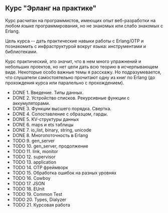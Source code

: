 ## Курс "Эрланг на практике"

Курс расчитан на программистов, имеющих опыт веб-разработки на любом
языке программирования, но не знакомых или слабо знакомых с Erlang.

Цель курса -- дать практические навыки работы с Erlang/OTP и
познакомить с инфраструктурой вокруг языка: инструментами и
библиотеками.

Курс практический, это значит, что в нем много упражнений и небольших
проектов, но нет цели дать всю теорию в исчерпывающем виде.  Некоторые
особо важные темы я расскажу. Но подразумевается, что слушатели
самостоятельно прочитают одну из книг по Erlang (до прохождения курса
или паралельно с прохождением).

* DONE 1. Введение. Типы данных.
* DONE 2. Устройство списков. Рекурсивные функции с аккумуляторами.
* DONE 3. Функции высшего порядка. Свертка.
* DONE 4. Сопоставление с образцом, гарды.
* DONE 5. KV-структуры данных
* DONE 6. maps и ets таблицы
* DONE 7. io_list, binary, string, unicode
* DONE 8. Многопоточность в Erlang
* TODO 9. gen_server
* TODO 10. gen_server, продолжение
* TODO 11. link, monitor
* TODO 12. supervisor
* TODO 13. application
* TODO 14. OTP фреймворк
* TODO 15. Обработка ошибок на разных уровнях
* TODO 16. Cowboy
* TODO 17. JSON
* TODO 18. EUnit
* TODO 19. Common Test
* TODO 20. Types, Dialyzer
* TODO 21. Курсовая работа
